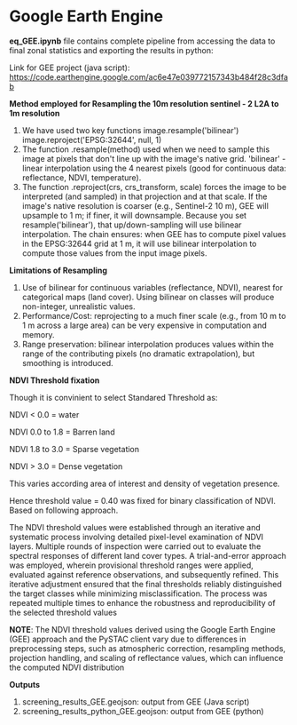 # Google Earth Engine

**eq_GEE.ipynb** file contains complete pipeline from accessing the data to final zonal statistics and exporting the results in python:

Link for GEE project (java script):
https://code.earthengine.google.com/ac6e47e039772157343b484f28c3dfab

**Method employed for Resampling the 10m resolution sentinel - 2 L2A to 1m resolution**
1. We have used two key functions
   image.resample('bilinear')
   image.reproject('EPSG:32644', null, 1)
2. The function .resample(method) used when we need to sample this image at pixels that don't line up with the image's native grid. 'bilinear' - linear interpolation using the 4 nearest pixels (good for continuous data: reflectance, NDVI, temperature).
3. The function .reproject(crs, crs_transform, scale) forces the image to be interpreted (and sampled) in that projection and at that scale. If the image's native resolution is coarser (e.g., Sentinel-2 10 m), GEE will upsample to 1 m; if finer, it will downsample. Because you set resample('bilinear'), that up/down-sampling will use bilinear interpolation.
The chain ensures: when GEE has to compute pixel values in the EPSG:32644 grid at 1 m, it will use bilinear interpolation to compute those values from the input image pixels.

**Limitations of Resampling**
1. Use of bilinear for continuous variables (reflectance, NDVI), nearest for categorical maps (land cover). Using bilinear on classes will produce non-integer, unrealistic values.
2. Performance/Cost: reprojecting to a much finer scale (e.g., from 10 m to 1 m across a large area) can be very expensive in computation and memory.
3. Range preservation: bilinear interpolation produces values within the range of the contributing pixels (no dramatic extrapolation), but smoothing is introduced.


**NDVI Threshold fixation**

Though it is convinient to select Standared Threshold as:

NDVI < 0.0 = water

NDVI 0.0 to 1.8 = Barren land

NDVI 1.8 to 3.0 = Sparse vegetation

NDVI > 3.0 = Dense vegetation


This varies according area of interest and density of vegetation presence. 

Hence threshold value = 0.40 was fixed for binary classification of NDVI. Based on following approach. 

The NDVI threshold values were established through an iterative and systematic process involving detailed pixel-level examination of NDVI layers. Multiple rounds of inspection were carried out to evaluate the spectral responses of different land cover types. A trial-and-error approach was employed, wherein provisional threshold ranges were applied, evaluated against reference observations, and subsequently refined. This iterative adjustment ensured that the final thresholds reliably distinguished the target classes while minimizing misclassification. The process was repeated multiple times to enhance the robustness and reproducibility of the selected threshold values

**NOTE**: The NDVI threshold values derived using the Google Earth Engine (GEE) approach and the PySTAC client vary due to differences in preprocessing steps, such as atmospheric correction, resampling methods, projection handling, and scaling of reflectance values, which can influence the computed NDVI distribution

**Outputs**
1. screening_results_GEE.geojson: output from GEE (Java script)
2. screening_results_python_GEE.geojson: output from GEE (python)



